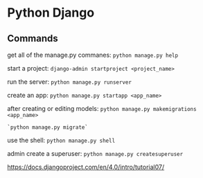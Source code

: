 # Python Django

## Commands

get all of the manage.py commanes:
    `python manage.py help`

start a project: 
    `django-admin startproject <project_name>`

run the server: 
    `python manage.py runserver`

create an app: 
    `python manage.py startapp <app_name>`

after creating or editing models:
    `python manage.py makemigrations <app_name>`
    
    `python manage.py migrate`
    
use the shell:
    `python manage.py shell`

admin create a superuser:
    `python manage.py createsuperuser`


https://docs.djangoproject.com/en/4.0/intro/tutorial07/
